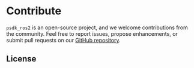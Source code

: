 # Contribute

`psdk_ros2` is an open-source project, and we welcome contributions from the community. Feel free to report issues, propose enhancements, or submit pull requests on our [GitHub repository](link). 

## License

